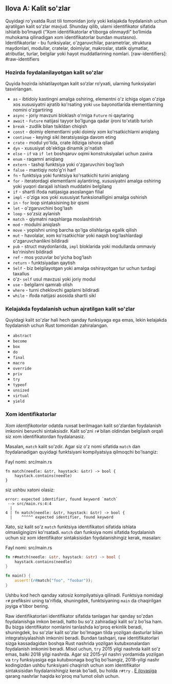 ## Ilova A: Kalit so'zlar

Quyidagi ro'yxatda Rust tili tomonidan joriy yoki kelajakda foydalanish uchun ajratilgan kalit so'zlar mavjud. Shunday qilib, ularni identifikator sifatida ishlatib bo‘lmaydi (“Xom identifikatorlar e’tiborga olinmaydi” bo‘limida muhokama qilinadigan xom identifikatorlar bundan mustasno). Identifikatorlar - bu funksiyalar, o'zgaruvchilar, parametrlar, struktura maydonlari, modullar, cratelar, doimiylar, makroslar, statik qiymatlar, atributlar, turlar, belgilar yoki hayot muddatlarining nomlari.
[raw-identifiers]: #raw-identifiers

### Hozirda foydalanilayotgan kalit so'zlar

Quyida hozirda ishlatilayotgan kalit so‘zlar ro‘yxati, ularning funksiyalari tasvirlangan.

- `as` - ibtidoiy kastingni amalga oshiring, elementni o'z ichiga olgan o'ziga xos xususiyatni ajratib ko'rsating yoki `use` bayonotlarida elementlarning nomini o'zgartiring
-  `async` - joriy mavzuni bloklash o'rniga `Future` ni qaytaring
-  `await` - `Future` natijasi tayyor bo'lgunga qadar ijroni to'xtatib turish
-  `break` - zudlik bilan tsikldan chiqish
-  `const` - doimiy elementlarni yoki doimiy xom ko'rsatkichlarni aniqlang
-  `continue` - keyingi sikl iteratsiyasiga davom eting
-  `crate` - modul yo'lida, crate ildiziga ishora qiladi
-  `dyn` - xususiyat ob'ektiga dinamik jo'natish
-  `else` - `if` va `if let` boshqaruv oqimi konstruksiyalari uchun zaxira
-  `enum` - raqamni aniqlang
-  `extern` - tashqi funktsiya yoki o'zgaruvchini bog'lash
-  `false` - mantiqiy noto'g'ri harf
-  `fn` - funktsiya yoki funktsiya ko'rsatkichi turini aniqlang
-  `for` - iteratordagi elementlarni aylantiring, xususiyatni amalga oshiring yoki yuqori darajali ishlash muddatini belgilang
-  `if` - shartli ifoda natijasiga asoslangan filial
-  `impl` - o'ziga xos yoki xususiyat funksionalligini amalga oshirish
-  `in` - `for` loop sintaksisining bir qismi
-  `let` - o'zgaruvchini bog'lash
-  `loop` - so'zsiz aylanish
-  `match` - qiymatni naqshlarga moslashtirish
-  `mod` - modulni aniqlash
-  `move` - yopishni uning barcha qo'lga olishlariga egalik qilish
-  `mut` - havolalar, xom ko'rsatkichlar yoki naqsh bog'lashlardagi o'zgaruvchanlikni bildiradi
-  `pub` - struct maydonlarida, `impl` bloklarida yoki modullarda ommaviy ko'rinishni bildiradi
-  `ref` - mos yozuvlar bo'yicha bog'lash
-  `return` - funktsiyadan qaytish
-  `Self` - biz belgilayotgan yoki amalga oshirayotgan tur uchun turdagi taxallus
-  o'z- `self` usul mavzusi yoki joriy modul
-  `use` - belgilarni qamrab olish
-  `where` - turni cheklovchi gaplarni bildiradi
-  `while` - ifoda natijasi asosida shartli sikl

### Kelajakda foydalanish uchun ajratilgan kalit so'zlar

Quyidagi kalit so'zlar hali hech qanday funksiyaga ega emas, lekin kelajakda foydalanish uchun Rust tomonidan zahiralangan.

- `abstract`
- `become`
- `box`
- `do`
- `final`
- `macro`
- `override`
- `priv`
- `try`
- `typeof`
- `unsized`
- `virtual`
- `yield`

### Xom identifikatorlar

*Xom identifikatorlar* odatda ruxsat berilmagan kalit so'zlardan foydalanish imkonini beruvchi sintaksisdir. Kalit so'zni `r#` bilan oldindan belgilash orqali siz xom identifikatordan foydalanasiz.

Masalan, `match` kalit so'zdir. Agar siz o'z nomi sifatida `match` dan foydalanadigan quyidagi funktsiyani kompilyatsiya qilmoqchi bo'lsangiz:

<span class="filename">Fayl nomi: src/main.rs</span>

```rust,ignore,does_not_compile
fn match(needle: &str, haystack: &str) -> bool {
    haystack.contains(needle)
}
```

siz ushbu xatoni olasiz:

```text
error: expected identifier, found keyword `match`
 --> src/main.rs:4:4
  |
4 | fn match(needle: &str, haystack: &str) -> bool {
  |    ^^^^^ expected identifier, found keyword
```

Xato, siz kalit so'z `match` funktsiya identifikatori sifatida ishlata olmasligingizni ko'rsatadi. `match` dan funksiya nomi sifatida foydalanish uchun siz xom identifikator sintaksisidan foydalanishingiz kerak, masalan:

<span class="filename">Fayl nomi: src/main.rs</span>

```rust
fn r#match(needle: &str, haystack: &str) -> bool {
    haystack.contains(needle)
}

fn main() {
    assert!(r#match("foo", "foobar"));
}
```

Ushbu kod hech qanday xatosiz kompilyatsiya qilinadi. Funktsiya nomidagi `r#` prefiksini uning ta'rifida, shuningdek, funktsiyaning `main` da chaqirilgan joyiga e'tibor bering.

Raw identifikatorlari identifikator sifatida tanlagan har qanday so'zdan foydalanishga imkon beradi, hatto bu so'z zahiradagi kalit so'z bo'lsa ham. Bu bizga identifikator nomlarini tanlashda ko'proq erkinlik beradi, shuningdek, bu so'zlar kalit so'zlar bo'lmagan tilda yozilgan dasturlar bilan integratsiyalashish imkonini beradi. Bundan tashqari, raw identifikatorlari sizga kassadagidan boshqa Rust nashrida yozilgan kutubxonalardan foydalanish imkonini beradi. Misol uchun, `try` 2015 yilgi nashrda kalit so'z emas, balki 2018 yilgi nashrda. Agar siz 2015-yil nashri yordamida yozilgan va `try` funksiyasiga ega kutubxonaga bogʻliq boʻlsangiz, 2018-yilgi nashr kodingizdan ushbu funksiyani chaqirish uchun xom identifikator sintaksisidan foydalanishingiz kerak boʻladi, bu holda `r#try` . [E ilovasiga] qarang<!-- e'tibor bermaslik --> nashrlar haqida ko'proq ma'lumot olish uchun.


[Xom identifikatorlar]: #raw-identifiers
[E ilovasiga]: appendix-05-editions.html